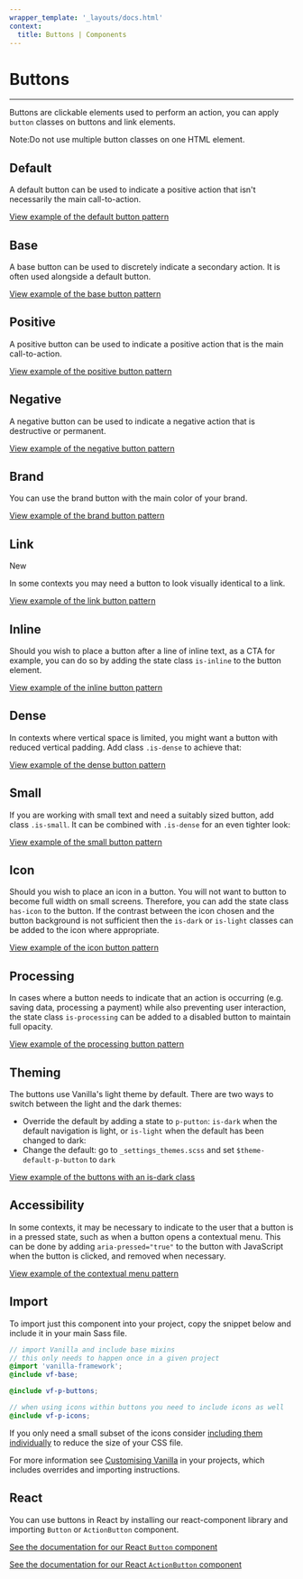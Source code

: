 ```yaml
---
wrapper_template: '_layouts/docs.html'
context:
  title: Buttons | Components
---
```


# Buttons

<hr>

Buttons are clickable elements used to perform an action, you can apply `button` classes on buttons and link elements.

<div class="p-notification--information">
  <p class="p-notification__content">
    <span class="p-notification__title">Note:</span>Do not use multiple button classes on one HTML element.
  </p>
</div>

## Default

A default button can be used to indicate a positive action that isn't necessarily the main call-to-action.

<div class="embedded-example"><a href="/docs/examples/patterns/buttons/default/" class="js-example">
View example of the default button pattern
</a></div>

## Base

A base button can be used to discretely indicate a secondary action. It is often used alongside a default button.

<div class="embedded-example"><a href="/docs/examples/patterns/buttons/base/" class="js-example">
View example of the base button pattern
</a></div>

## Positive

A positive button can be used to indicate a positive action that is the main call-to-action.

<div class="embedded-example"><a href="/docs/examples/patterns/buttons/positive/" class="js-example">
View example of the positive button pattern
</a></div>

## Negative

A negative button can be used to indicate a negative action that is destructive or permanent.

<div class="embedded-example"><a href="/docs/examples/patterns/buttons/negative/" class="js-example">
View example of the negative button pattern
</a></div>

## Brand

You can use the brand button with the main color of your brand.

<div class="embedded-example"><a href="/docs/examples/patterns/buttons/brand/" class="js-example">
View example of the brand button pattern
</a></div>

## Link

<span class="p-label--new">New</span>

In some contexts you may need a button to look visually identical to a link.

<div class="embedded-example"><a href="/docs/examples/patterns/buttons/link/" class="js-example">
View example of the link button pattern
</a></div>

## Inline

Should you wish to place a button after a line of inline text, as a CTA for example, you can do so by adding the state class `is-inline` to the button element.

<div class="embedded-example"><a href="/docs/examples/patterns/buttons/inline/" class="js-example">
View example of the inline button pattern
</a></div>

## Dense

In contexts where vertical space is limited, you might want a button with reduced vertical padding. Add class `.is-dense` to achieve that:

<div class="embedded-example"><a href="/docs/examples/patterns/buttons/dense/" class="js-example">
View example of the dense button pattern
</a></div>

## Small

If you are working with small text and need a suitably sized button, add class `.is-small`. It can be combined with `.is-dense` for an even tighter look:

<div class="embedded-example"><a href="/docs/examples/patterns/buttons/small/" class="js-example">
View example of the small button pattern
</a></div>

## Icon

Should you wish to place an icon in a button. You will not want to button to become full width on small screens. Therefore, you can add the state class `has-icon` to the button. If the contrast between the icon chosen and the button background is not sufficient then the `is-dark` or `is-light` classes can be added to the icon where appropriate.

<div class="embedded-example"><a href="/docs/examples/patterns/buttons/icon/" class="js-example">
View example of the icon button pattern
</a></div>

## Processing

In cases where a button needs to indicate that an action is occurring (e.g. saving data, processing a payment) while also preventing user interaction, the state class `is-processing` can be added to a disabled button to maintain full opacity.

<div class="embedded-example"><a href="/docs/examples/patterns/buttons/processing/" class="js-example">
View example of the processing button pattern
</a></div>

## Theming

The buttons use Vanilla's light theme by default. There are two ways to switch between the light and the dark themes:

- Override the default by adding a state to `p-putton`: `is-dark` when the default navigation is light, or `is-light` when the default has been changed to dark:
- Change the default: go to `_settings_themes.scss` and set `$theme-default-p-button` to `dark`

<div class="embedded-example"><a href="/docs/examples/patterns/buttons/dark" class="js-example">
View example of the buttons with an is-dark class
</a></div>

## Accessibility

In some contexts, it may be necessary to indicate to the user that a button is in a pressed state, such as when a button opens a contextual menu. This can be done by adding `aria-pressed="true"` to the button with JavaScript when the button is clicked, and removed when necessary.

<div class="embedded-example"><a href="/docs/examples/patterns/buttons/pressed" class="js-example" data-height="270">
View example of the contextual menu pattern
</a></div>

## Import

To import just this component into your project, copy the snippet below and include it in your main Sass file.

```scss
// import Vanilla and include base mixins
// this only needs to happen once in a given project
@import 'vanilla-framework';
@include vf-base;

@include vf-p-buttons;

// when using icons within buttons you need to include icons as well
@include vf-p-icons;
```

If you only need a small subset of the icons consider [including them individually](/docs/patterns/icons/#import) to reduce the size of your CSS file.

For more information see [Customising Vanilla](/docs/customising-vanilla/) in your projects, which includes overrides and importing instructions.

## React

You can use buttons in React by installing our react-component library and importing `Button` or `ActionButton` component.

[See the documentation for our React `Button` component](https://canonical-web-and-design.github.io/react-components/?path=/docs/button--base#button)

[See the documentation for our React `ActionButton` component](https://canonical-web-and-design.github.io/react-components/?path=/docs/actionbutton--default-story#actionbutton)

